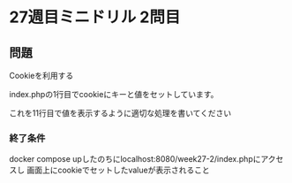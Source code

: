 # 27週目ミニドリル 2問目

## 問題

Cookieを利用する

index.phpの1行目でcookieにキーと値をセットしています。

これを11行目で値を表示するように適切な処理を書いてください

### 終了条件
docker compose upしたのちにlocalhost:8080/week27-2/index.phpにアクセスし
画面上にcookieでセットしたvalueが表示されること

